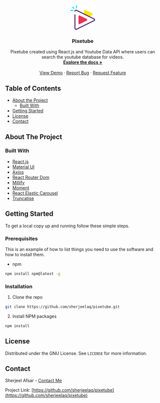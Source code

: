 <!-- PROJECT LOGO -->
<br />
<p align="center">
  <a href="https://github.com/sherjeelaq/pixetube">
    <img src="public/logo512.png" alt="Logo" width="80" height="80">
  </a>

  <h3 align="center">Pixetube</h3>

  <p align="center">
    Pixetube created using React.js and Youtube Data API where users can search the youtube database for videos.
    <br />
    <a href="https://github.com/sherjeelaq/pixetube"><strong>Explore the docs »</strong></a>
    <br />
    <br />
    <a href="https://pixe-tube.web.app/">View Demo</a>
    ·
    <a href="https://github.com/sherjeelaq/pixetube/issues">Report Bug</a>
    ·
    <a href="https://github.com/sherjeelaq/pixetube/issues">Request Feature</a>
  </p>
</p>

<!-- TABLE OF CONTENTS -->

## Table of Contents

- [About the Project](#about-the-project)
  - [Built With](#built-with)
- [Getting Started](#getting-started)
- [License](#license)
- [Contact](#contact)

<!-- ABOUT THE PROJECT -->

## About The Project

### Built With

- [React.js](https://reactjs.org/)
- [Material UI](https://material-ui.com/)
- [Axios](https://www.npmjs.com/package/axios)
- [React Router Dom](https://reactrouter.com/web/guides/quick-start)
- [Millify](https://www.npmjs.com/package/millify)
- [Moment](https://www.npmjs.com/package/react-moment)
- [React Elastic Carousel](https://www.npmjs.com/package/react-elastic-carousel)
- [Truncatise](https://www.npmjs.com/package/truncatise)

<!-- GETTING STARTED -->

## Getting Started

To get a local copy up and running follow these simple steps.

### Prerequisites

This is an example of how to list things you need to use the software and how to install them.

- npm

```sh
npm install npm@latest -g
```

### Installation

1. Clone the repo

```sh
git clone https://github.com/sherjeelaq/pixetube.git
```

2. Install NPM packages

```sh
npm install
```

<!-- LICENSE -->

## License

Distributed under the GNU License. See `LICENSE` for more information.

<!-- CONTACT -->

## Contact

Sherjeel Afsar - [Contact Me](mailto:laxer.afxar@gmail.com)

Project Link: [https://github.com/sherjeelaq/pixetube](https://github.com/sherjeelaq/pixetube)
